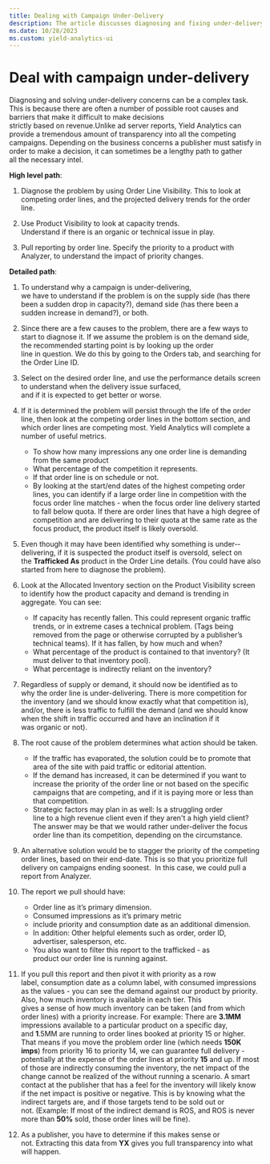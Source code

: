 ```yaml
---
title: Dealing with Campaign Under-Delivery
description: The article discusses diagnosing and fixing under-delivery issues in different scenarios, exploring root causes and noting how political obstacles complicate solutions.
ms.date: 10/28/2023
ms.custom: yield-analytics-ui
---
```


# Deal with campaign under-delivery

Diagnosing and solving under-delivery concerns can be a complex task. This is because there are often a number of possible root causes and barriers that make it difficult to make decisions strictly based on revenue.Unlike ad server reports, Yield Analytics can provide a tremendous amount of transparency into all the competing campaigns. Depending on the business concerns a publisher must satisfy in order to make a decision, it can sometimes be a lengthy path to gather all the necessary intel.

**High level path**:

1. Diagnose the problem by using Order Line Visibility. This to look at competing order lines, and the projected delivery trends for the order line.

1. Use Product Visibility to look at capacity trends. Understand if there is an organic or technical issue in play.

1. Pull reporting by order line. Specify the priority to a product with Analyzer, to understand the impact of priority changes.

**Detailed path**:

1. To understand why a campaign is under-­delivering, we have to understand if the problem is on the supply side (has there been a sudden drop in capacity?), demand side (has there been a sudden increase in demand?), or both.

1. Since there are a few causes to the problem, there are a few ways to start to diagnose it. If we assume the problem is on the demand side, the recommended starting point is by looking up the order line in question. We do this by going to the Orders tab, and searching for the Order Line ID.

1. Select on the desired order line, and use the performance details screen to understand when the delivery issue surfaced, and if it is expected to get better or worse.

1. If it is determined the problem will persist through the life of the order line, then look at the competing order lines in the bottom section, and which order lines are competing most. Yield Analytics will complete a number of useful metrics.
   - To show how many impressions any one order line is demanding from the same product
   - What percentage of the competition it represents.
   - If that order line is on schedule or not.
   - By looking at the start/end dates of the highest competing order lines, you can identify if a large order line in competition with the focus order line matches - when the focus order line delivery started to fall below quota. If there are order lines that have a high degree of competition and are delivering to their quota at the same rate as the focus product, the product itself is likely oversold.

1. Even though it may have been identified why something is under-­delivering, if it is suspected the product itself is oversold, select on the **Trafficked As** product in the Order Line details. (You could have also started from here to diagnose the problem).

1. Look at the Allocated Inventory section on the Product Visibility screen to identify how the product capacity and demand is trending in aggregate. You can see:
   - If capacity has recently fallen. This could represent organic traffic trends, or in extreme cases a technical problem. (Tags being removed from the page or otherwise corrupted by a publisher’s technical teams). If it has fallen, by how much and when?
   - What percentage of the product is contained to that inventory? (It must deliver to that inventory pool).
   - What percentage is indirectly reliant on the inventory?

1. Regardless of supply or demand, it should now be identified as to why the order line is under-delivering. There is more competition for the inventory (and we should know exactly what that competition is), and/or, there is less traffic to fulfill the demand (and we should know when the shift in traffic occurred and have an inclination if it was organic or not).

1. The root cause of the problem determines what action should be taken.
   - If the traffic has evaporated, the solution could be to promote that area of the site with paid traffic or editorial attention.
   - If the demand has increased, it can be determined if you want to increase the priority of the order line or not based on the specific campaigns that are competing, and if it is paying more or less than that competition.
   - Strategic factors may plan in as well: Is a struggling order line to a high revenue client even if they aren't a high yield client?  The answer may be that we would rather under-deliver the focus order line than its competition, depending on the circumstance.

1. An alternative solution would be to stagger the priority of the competing order lines, based on their end-date. This is so that you prioritize full delivery on campaigns ending soonest.  In this case, we could pull a report from Analyzer.

1. The report we pull should have:
   - Order line as it’s primary dimension.
   - Consumed impressions as it’s primary metric
   - include priority and consumption date as an additional dimension.
   - In addition: Other helpful elements such as order, order ID, advertiser, salesperson, etc.
   - You also want to filter this report to the trafficked - as product our order line is running against.

1. If you pull this report and then pivot it with priority as a row label, consumption date as a column label, with consumed impressions as the values - you can see the demand against our product by priority. Also, how much inventory is available in each tier. This gives a sense of how much inventory can be taken (and from which order lines) with a priority increase. For example: There are **3.1MM** impressions available to a particular product on a specific day, and **1**.5MM are running to order lines booked at priority 15 or higher. That means if you move the problem order line (which needs **150K imps**) from priority 16 to priority 14, we can guarantee full delivery - potentially at the expense of the order lines at priority **15** and up. If most of those are indirectly consuming the inventory, the net impact of the change cannot be realized of the without running a scenario. A smart contact at the publisher that has a feel for the inventory will likely know if the net impact is positive or negative. This is by knowing what the indirect targets are, and if those targets tend to be sold out or not. (Example: If most of the indirect demand is ROS, and ROS is never more than **50%** sold, those order lines will be fine).

1. As a publisher, you have to determine if this makes sense or not. Extracting this data from **YX** gives you full transparency into what will happen.
